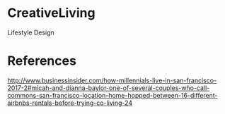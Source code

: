 # CreativeLiving
Lifestyle Design

# References
http://www.businessinsider.com/how-millennials-live-in-san-francisco-2017-2#micah-and-dianna-baylor-one-of-several-couples-who-call-commons-san-francisco-location-home-hopped-between-16-different-airbnbs-rentals-before-trying-co-living-24
